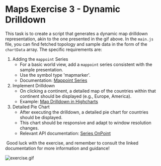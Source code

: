# Maps Exercise 3 - Dynamic Drilldown

This task is to create a script that generates a dynamic map drilldown representation, akin to the one presented in the gif above.
In the `main.js` file, you can find fetched topology and sample data in the form of the `chartData` array.
The specific requirements are:

1. Adding the `mappoint` Series
   - For a basic world view, add a `mappoint` series consistent with the sample presentation.
   - Use the symbol type 'mapmarker'.
   - Documentation: [Mappoint Series](https://www.highcharts.com/docs/maps/mappoint-series)
2. Implement Drilldown
   - On clicking a continent, a detailed map of the countries within that continent should be displayed (e.g., Europe, America).
   - Example: [Map Drilldown in Highcharts](https://www.highcharts.com/demo/maps/map-drilldown)
3. Detailed Pie Chart
   - After executing the drilldown, a detailed pie chart for countries should be displayed.
   - This chart should be responsive and adapt to window resolution changes.
   - Relevant API documentation: [Series OnPoint](https://api.highcharts.com/highcharts/plotOptions.series.onPoint)

​
Good luck with the exercise, and remember to consult the linked documentation for more information and guidance!

![exercise.gif](exercise.gif)
